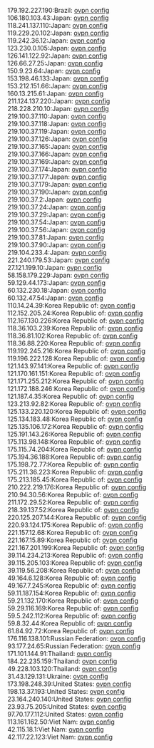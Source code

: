 179.192.227.190:Brazil: [ovpn config](vpn/179_192_227_190.ovpn)  
106.180.103.43:Japan: [ovpn config](vpn/106_180_103_43.ovpn)  
118.241.137.110:Japan: [ovpn config](vpn/118_241_137_110.ovpn)  
119.229.20.102:Japan: [ovpn config](vpn/119_229_20_102.ovpn)  
119.242.36.12:Japan: [ovpn config](vpn/119_242_36_12.ovpn)  
123.230.0.105:Japan: [ovpn config](vpn/123_230_0_105.ovpn)  
126.141.122.92:Japan: [ovpn config](vpn/126_141_122_92.ovpn)  
126.66.27.25:Japan: [ovpn config](vpn/126_66_27_25.ovpn)  
150.9.23.64:Japan: [ovpn config](vpn/150_9_23_64.ovpn)  
153.198.46.133:Japan: [ovpn config](vpn/153_198_46_133.ovpn)  
153.212.151.66:Japan: [ovpn config](vpn/153_212_151_66.ovpn)  
160.13.215.61:Japan: [ovpn config](vpn/160_13_215_61.ovpn)  
211.124.137.220:Japan: [ovpn config](vpn/211_124_137_220.ovpn)  
218.228.210.10:Japan: [ovpn config](vpn/218_228_210_10.ovpn)  
219.100.37.110:Japan: [ovpn config](vpn/219_100_37_110.ovpn)  
219.100.37.118:Japan: [ovpn config](vpn/219_100_37_118.ovpn)  
219.100.37.119:Japan: [ovpn config](vpn/219_100_37_119.ovpn)  
219.100.37.126:Japan: [ovpn config](vpn/219_100_37_126.ovpn)  
219.100.37.165:Japan: [ovpn config](vpn/219_100_37_165.ovpn)  
219.100.37.166:Japan: [ovpn config](vpn/219_100_37_166.ovpn)  
219.100.37.169:Japan: [ovpn config](vpn/219_100_37_169.ovpn)  
219.100.37.174:Japan: [ovpn config](vpn/219_100_37_174.ovpn)  
219.100.37.177:Japan: [ovpn config](vpn/219_100_37_177.ovpn)  
219.100.37.179:Japan: [ovpn config](vpn/219_100_37_179.ovpn)  
219.100.37.190:Japan: [ovpn config](vpn/219_100_37_190.ovpn)  
219.100.37.2:Japan: [ovpn config](vpn/219_100_37_2.ovpn)  
219.100.37.24:Japan: [ovpn config](vpn/219_100_37_24.ovpn)  
219.100.37.29:Japan: [ovpn config](vpn/219_100_37_29.ovpn)  
219.100.37.54:Japan: [ovpn config](vpn/219_100_37_54.ovpn)  
219.100.37.56:Japan: [ovpn config](vpn/219_100_37_56.ovpn)  
219.100.37.81:Japan: [ovpn config](vpn/219_100_37_81.ovpn)  
219.100.37.90:Japan: [ovpn config](vpn/219_100_37_90.ovpn)  
219.104.233.4:Japan: [ovpn config](vpn/219_104_233_4.ovpn)  
221.240.179.53:Japan: [ovpn config](vpn/221_240_179_53.ovpn)  
27.121.199.10:Japan: [ovpn config](vpn/27_121_199_10.ovpn)  
58.158.179.229:Japan: [ovpn config](vpn/58_158_179_229.ovpn)  
59.129.44.173:Japan: [ovpn config](vpn/59_129_44_173.ovpn)  
60.132.230.18:Japan: [ovpn config](vpn/60_132_230_18.ovpn)  
60.132.47.54:Japan: [ovpn config](vpn/60_132_47_54.ovpn)  
110.14.24.39:Korea Republic of: [ovpn config](vpn/110_14_24_39.ovpn)  
112.152.205.24:Korea Republic of: [ovpn config](vpn/112_152_205_24.ovpn)  
112.167.130.226:Korea Republic of: [ovpn config](vpn/112_167_130_226.ovpn)  
118.36.103.239:Korea Republic of: [ovpn config](vpn/118_36_103_239.ovpn)  
118.36.81.102:Korea Republic of: [ovpn config](vpn/118_36_81_102.ovpn)  
118.36.88.220:Korea Republic of: [ovpn config](vpn/118_36_88_220.ovpn)  
119.192.245.216:Korea Republic of: [ovpn config](vpn/119_192_245_216.ovpn)  
119.196.222.128:Korea Republic of: [ovpn config](vpn/119_196_222_128.ovpn)  
121.143.97.141:Korea Republic of: [ovpn config](vpn/121_143_97_141.ovpn)  
121.170.161.151:Korea Republic of: [ovpn config](vpn/121_170_161_151.ovpn)  
121.171.255.212:Korea Republic of: [ovpn config](vpn/121_171_255_212.ovpn)  
121.172.188.246:Korea Republic of: [ovpn config](vpn/121_172_188_246.ovpn)  
121.187.4.35:Korea Republic of: [ovpn config](vpn/121_187_4_35.ovpn)  
123.213.92.82:Korea Republic of: [ovpn config](vpn/123_213_92_82.ovpn)  
125.133.220.120:Korea Republic of: [ovpn config](vpn/125_133_220_120.ovpn)  
125.134.183.48:Korea Republic of: [ovpn config](vpn/125_134_183_48.ovpn)  
125.135.106.172:Korea Republic of: [ovpn config](vpn/125_135_106_172.ovpn)  
125.191.143.26:Korea Republic of: [ovpn config](vpn/125_191_143_26.ovpn)  
175.113.98.148:Korea Republic of: [ovpn config](vpn/175_113_98_148.ovpn)  
175.115.74.204:Korea Republic of: [ovpn config](vpn/175_115_74_204.ovpn)  
175.194.36.188:Korea Republic of: [ovpn config](vpn/175_194_36_188.ovpn)  
175.198.72.77:Korea Republic of: [ovpn config](vpn/175_198_72_77.ovpn)  
175.211.36.223:Korea Republic of: [ovpn config](vpn/175_211_36_223.ovpn)  
175.213.185.45:Korea Republic of: [ovpn config](vpn/175_213_185_45.ovpn)  
210.222.219.176:Korea Republic of: [ovpn config](vpn/210_222_219_176.ovpn)  
210.94.30.56:Korea Republic of: [ovpn config](vpn/210_94_30_56.ovpn)  
211.172.29.52:Korea Republic of: [ovpn config](vpn/211_172_29_52.ovpn)  
218.39.137.52:Korea Republic of: [ovpn config](vpn/218_39_137_52.ovpn)  
220.125.207.144:Korea Republic of: [ovpn config](vpn/220_125_207_144.ovpn)  
220.93.124.175:Korea Republic of: [ovpn config](vpn/220_93_124_175.ovpn)  
221.157.12.68:Korea Republic of: [ovpn config](vpn/221_157_12_68.ovpn)  
221.167.15.89:Korea Republic of: [ovpn config](vpn/221_167_15_89.ovpn)  
221.167.201.199:Korea Republic of: [ovpn config](vpn/221_167_201_199.ovpn)  
39.114.234.213:Korea Republic of: [ovpn config](vpn/39_114_234_213.ovpn)  
39.115.205.103:Korea Republic of: [ovpn config](vpn/39_115_205_103.ovpn)  
39.119.56.208:Korea Republic of: [ovpn config](vpn/39_119_56_208.ovpn)  
49.164.6.128:Korea Republic of: [ovpn config](vpn/49_164_6_128.ovpn)  
49.167.7.245:Korea Republic of: [ovpn config](vpn/49_167_7_245.ovpn)  
59.11.187.154:Korea Republic of: [ovpn config](vpn/59_11_187_154.ovpn)  
59.21.132.170:Korea Republic of: [ovpn config](vpn/59_21_132_170.ovpn)  
59.29.116.169:Korea Republic of: [ovpn config](vpn/59_29_116_169.ovpn)  
59.5.242.112:Korea Republic of: [ovpn config](vpn/59_5_242_112.ovpn)  
59.8.32.44:Korea Republic of: [ovpn config](vpn/59_8_32_44.ovpn)  
61.84.92.72:Korea Republic of: [ovpn config](vpn/61_84_92_72.ovpn)  
176.116.138.101:Russian Federation: [ovpn config](vpn/176_116_138_101.ovpn)  
93.177.24.65:Russian Federation: [ovpn config](vpn/93_177_24_65.ovpn)  
171.101.144.91:Thailand: [ovpn config](vpn/171_101_144_91.ovpn)  
184.22.235.159:Thailand: [ovpn config](vpn/184_22_235_159.ovpn)  
49.228.103.120:Thailand: [ovpn config](vpn/49_228_103_120.ovpn)  
31.43.129.131:Ukraine: [ovpn config](vpn/31_43_129_131.ovpn)  
173.198.248.39:United States: [ovpn config](vpn/173_198_248_39.ovpn)  
198.13.37.193:United States: [ovpn config](vpn/198_13_37_193.ovpn)  
23.164.240.140:United States: [ovpn config](vpn/23_164_240_140.ovpn)  
23.93.75.205:United States: [ovpn config](vpn/23_93_75_205.ovpn)  
97.70.177.112:United States: [ovpn config](vpn/97_70_177_112.ovpn)  
113.161.162.50:Viet Nam: [ovpn config](vpn/113_161_162_50.ovpn)  
42.115.18.1:Viet Nam: [ovpn config](vpn/42_115_18_1.ovpn)  
42.117.22.123:Viet Nam: [ovpn config](vpn/42_117_22_123.ovpn)  
